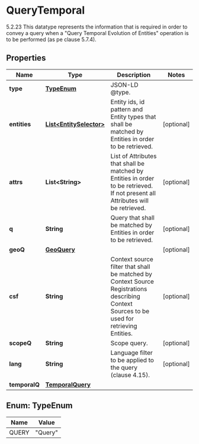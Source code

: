 

# QueryTemporal

5.2.23 This datatype represents the information that is required in order to convey a query when a \"Query Temporal Evolution of Entities\" operation is to be performed (as pe clause 5.7.4). 

## Properties

| Name | Type | Description | Notes |
|------------ | ------------- | ------------- | -------------|
|**type** | [**TypeEnum**](#TypeEnum) | JSON-LD @type.  |  |
|**entities** | [**List&lt;EntitySelector&gt;**](EntitySelector.md) | Entity ids, id pattern and Entity types that shall be matched by Entities in order to be retrieved.  |  [optional] |
|**attrs** | **List&lt;String&gt;** | List of Attributes that shall be matched by Entities in order to be retrieved. If not present all Attributes will be retrieved.  |  [optional] |
|**q** | **String** | Query that shall be matched by Entities in order to be retrieved.  |  [optional] |
|**geoQ** | [**GeoQuery**](GeoQuery.md) |  |  [optional] |
|**csf** | **String** | Context source filter that shall be matched by Context Source Registrations describing Context Sources to be used for retrieving Entities.  |  [optional] |
|**scopeQ** | **String** | Scope query. |  [optional] |
|**lang** | **String** | Language filter to be applied to the query (clause 4.15). |  [optional] |
|**temporalQ** | [**TemporalQuery**](TemporalQuery.md) |  |  |



## Enum: TypeEnum

| Name | Value |
|---- | -----|
| QUERY | &quot;Query&quot; |



